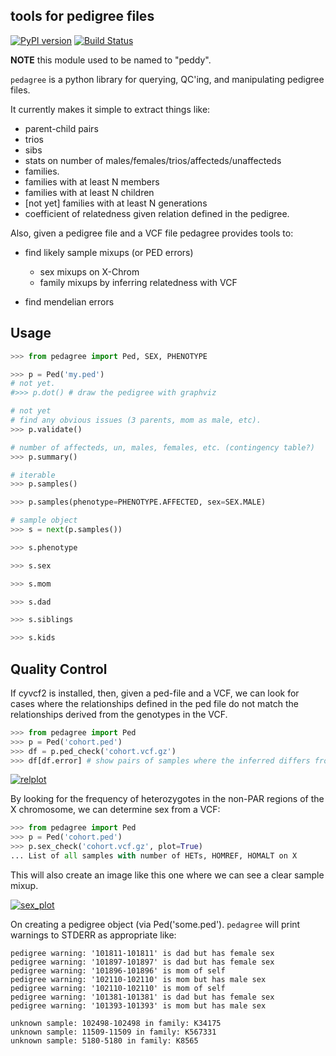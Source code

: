 tools for pedigree files
------------------------

[![PyPI version](https://badge.fury.io/py/pedagree.svg)](http://badge.fury.io/py/pedagree)
[![Build Status](https://travis-ci.org/brentp/pedagree.svg?branch=master)](https://travis-ci.org/brentp/pedagree)

**NOTE** this module used to be named to "peddy".

`pedagree` is a python library for querying, QC'ing, and manipulating pedigree files.

It currently makes it simple to extract things like:

 + parent-child pairs
 + trios
 + sibs
 + stats on number of males/females/trios/affecteds/unaffecteds
 + families.
 + families with at least N members
 + families with at least N children
 + [not yet] families with at least N generations
 + coefficient of relatedness given relation defined in the pedigree.

Also, given a pedigree file and a VCF file pedagree provides tools to:

 + find likely sample mixups (or PED errors)
   - sex mixups on X-Chrom
   - family mixups by inferring relatedness with VCF

 + find mendelian errors


Usage
-----

```Python
>>> from pedagree import Ped, SEX, PHENOTYPE

>>> p = Ped('my.ped')
# not yet.
#>>> p.dot() # draw the pedigree with graphviz

# not yet
# find any obvious issues (3 parents, mom as male, etc).
>>> p.validate()

# number of affecteds, un, males, females, etc. (contingency table?)
>>> p.summary()

# iterable
>>> p.samples()

>>> p.samples(phenotype=PHENOTYPE.AFFECTED, sex=SEX.MALE)

# sample object
>>> s = next(p.samples())

>>> s.phenotype

>>> s.sex

>>> s.mom

>>> s.dad

>>> s.siblings

>>> s.kids
```

Quality Control
---------------

If cyvcf2 is installed, then, given a ped-file and a VCF, we can look for cases where the relationships
defined in the ped file do not match the relationships derived from the genotypes in the VCF.

```Python
>>> from pedagree import Ped
>>> p = Ped('cohort.ped')
>>> df = p.ped_check('cohort.vcf.gz')
>>> df[df.error] # show pairs of samples where the inferred differs from the reported.

```

[![relplot](https://raw.githubusercontent.com/brentp/pedagree/master/images/t.png)](http://github.com/brentp/cyvcf2/)


By looking for the frequency of heterozygotes in the non-PAR regions of
the X chromosome, we can determine sex from a VCF:

```Python
>>> from pedagree import Ped
>>> p = Ped('cohort.ped')
>>> p.sex_check('cohort.vcf.gz', plot=True)
... List of all samples with number of HETs, HOMREF, HOMALT on X
```
This will also create an image like this one where we can
see a clear sample mixup.

[![sex_plot](https://raw.githubusercontent.com/brentp/pedagree/master/images/sex_check.png)](http://github.com/brentp/cyvcf2/)


On creating a pedigree object (via Ped('some.ped'). `pedagree` will print warnings to STDERR as appropriate like:

```
pedigree warning: '101811-101811' is dad but has female sex
pedigree warning: '101897-101897' is dad but has female sex
pedigree warning: '101896-101896' is mom of self
pedigree warning: '102110-102110' is mom but has male sex
pedigree warning: '102110-102110' is mom of self
pedigree warning: '101381-101381' is dad but has female sex
pedigree warning: '101393-101393' is mom but has male sex

unknown sample: 102498-102498 in family: K34175
unknown sample: 11509-11509 in family: K567331
unknown sample: 5180-5180 in family: K8565
```
